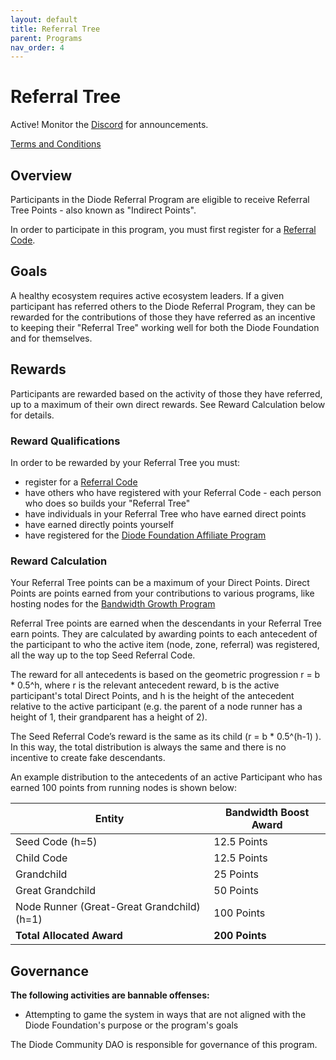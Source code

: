 ```yaml
---
layout: default
title: Referral Tree
parent: Programs
nav_order: 4
---
```


# Referral Tree

Active!  Monitor the [Discord](https://discord.gg/qdGCAKJdHs) for announcements.

[Terms and Conditions](/docs/programs/terms.html)

## Overview

Participants in the Diode Referral Program are eligible to receive Referral Tree Points - also known as "Indirect Points".

In order to participate in this program, you must first register for a [Referral Code](/docs/programs/ambassador_registration_program.html).

## Goals

A healthy ecosystem requires active ecosystem leaders.  If a given participant has referred others to the Diode Referral Program, they can be rewarded for the contributions of those they have referred as an incentive to keeping their "Referral Tree" working well for both the Diode Foundation and for themselves.

## Rewards

Participants are rewarded based on the activity of those they have referred, up to a maximum of their own direct rewards.  See Reward Calculation below for details.

### Reward Qualifications

In order to be rewarded by your Referral Tree you must:

- register for a [Referral Code](/docs/programs/ambassador_registration_program.html)
- have others who have registered with your Referral Code - each person who does so builds your "Referral Tree"
- have individuals in your Referral Tree who have earned direct points
- have earned directly points yourself
- have registered for the [Diode Foundation Affiliate Program](/docs/programs/diode_affiliate_program.html)

### Reward Calculation

Your Referral Tree points can be a maximum of your Direct Points.  Direct Points are points earned from your contributions to various programs, like hosting nodes for the [Bandwidth Growth Program](/docs/programs/bandwdith_growth_program.html)

Referral Tree points are earned when the descendants in your Referral Tree earn points.  They are calculated by awarding points to each antecedent of the participant to who the active item (node, zone, referral) was registered, all the way up to the top Seed Referral Code.

The reward for all antecedents is based on the geometric progression r = b * 0.5^h,  where r is the relevant antecedent reward, b is the active participant's total Direct Points, and h is the height of the antecedent relative to the active participant (e.g. the parent of a node runner has a height of 1, their grandparent has a height of 2).

The Seed Referral Code’s reward is the same as its child (r = b * 0.5^(h-1) ). In this way, the total distribution is always the same and there is no incentive to create fake descendants.

An example distribution to the antecedents of an active Participant who has earned 100 points from running nodes is shown below:

| Entity      | Bandwidth Boost Award |
| ----------- | ----------- |
| Seed Code (h=5) | 12.5 Points |
| Child Code | 12.5 Points |
| Grandchild | 25 Points |
| Great Grandchild | 50 Points |
| Node Runner (Great-Great Grandchild) (h=1) | 100 Points |
| **Total Allocated Award** | **200 Points** |

## Governance

**The following activities are bannable offenses:**

* Attempting to game the system in ways that are not aligned with the Diode Foundation's purpose or the program's goals

The Diode Community DAO is responsible for governance of this program.  


  



